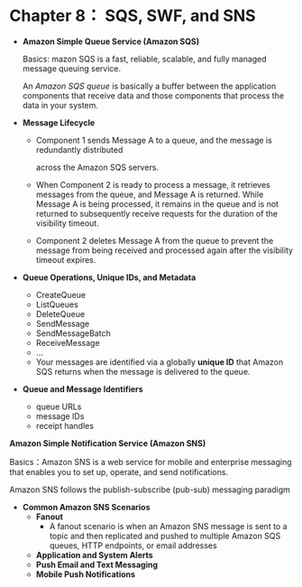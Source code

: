 # Chapter 8： SQS, SWF, and SNS

* **Amazon Simple Queue Service \(Amazon SQS\)**

  Basics: mazon SQS is a fast, reliable, scalable, and fully managed message queuing service.

  An _Amazon SQS queue_ is basically a buffer between the application components that receive data and those components that process the data in your system.

* **Message Lifecycle**
  * Component 1 sends Message A to a queue, and the message is redundantly distributed

    across the Amazon SQS servers.

  * When Component 2 is ready to process a message, it retrieves messages from the queue, and Message A is returned. While Message A is being processed, it remains in the queue and is not returned to subsequently receive requests for the duration of the visibility timeout.
  * Component 2 deletes Message A from the queue to prevent the message from being received and processed again after the visibility timeout expires.
* **Queue Operations, Unique IDs, and Metadata**
  * CreateQueue
  * ListQueues
  * DeleteQueue
  * SendMessage
  * SendMessageBatch
  * ReceiveMessage
  * ...
  * Your messages are identified via a globally **unique ID** that Amazon SQS returns when the message is delivered to the queue.
* **Queue and Message Identifiers**
  * queue URLs
  * message IDs
  * receipt handles

**Amazon Simple Notification Service \(Amazon SNS\)**

 Basics：Amazon SNS is a web service for mobile and enterprise messaging that enables you to set up, operate, and send notifications.

Amazon SNS follows the publish-subscribe \(pub-sub\) messaging paradigm

* **Common Amazon SNS Scenarios**
  * **Fanout**
    * A fanout scenario is when an Amazon SNS message is sent to a topic and then replicated and pushed to multiple Amazon SQS queues, HTTP endpoints, or email addresses
  * **Application and System Alerts**
  * **Push Email and Text Messaging**
  * **Mobile Push Notifications**

